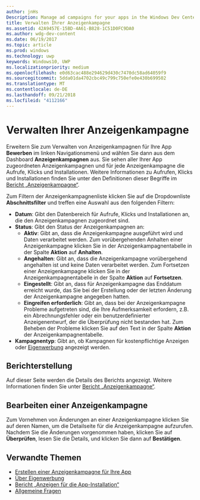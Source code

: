 ```yaml
---
author: jnHs
Description: Manage ad campaigns for your apps in the Windows Dev Center dashboard.
title: Verwalten Ihrer Anzeigenkampagne
ms.assetid: 42A9457E-15BD-4A61-B828-1C51D0FC9DA0
ms.author: wdg-dev-content
ms.date: 06/19/2017
ms.topic: article
ms.prod: windows
ms.technology: uwp
keywords: Windows10, UWP
ms.localizationpriority: medium
ms.openlocfilehash: e0d63cac488e294629d430c7470dc58ad64059f9
ms.sourcegitcommit: 5dda01da4702cbc49c799c750efe0e430b699502
ms.translationtype: MT
ms.contentlocale: de-DE
ms.lasthandoff: 09/21/2018
ms.locfileid: "4112166"
---
```

# <a name="manage-your-ad-campaign"></a>Verwalten Ihrer Anzeigenkampagne


Erweitern Sie zum Verwalten von Anzeigenkampagnen für Ihre App **Bewerben** im linken Navigationsmenü und wählen Sie dann aus dem Dashboard **Anzeigenkampagnen** aus. Sie sehen aller Ihrer App zugeordneten Anzeigenkampagnen und für jede Anzeigenkampagne die Aufrufe, Klicks und Installationen. Weitere Informationen zu Aufrufen, Klicks und Installationen finden Sie unter den Definitionen dieser Begriffe im [Bericht „Anzeigenkampagne“](promote-your-app-report.md).

Zum Filtern der Anzeigenkampagnenliste klicken Sie auf die Dropdownliste **Abschnittsfilter** und treffen eine Auswahl aus den folgenden Filtern:

-   **Datum**: Gibt den Datenbereich für Aufrufe, Klicks und Installationen an, die den Anzeigenkampagnen zugeordnet sind.
-   **Status**: Gibt den Status der Anzeigenkampagnen an:
    -   **Aktiv**: Gibt an, dass die Anzeigenkampagne ausgeführt wird und Daten verarbeitet werden. Zum vorübergehenden Anhalten einer Anzeigenkampagne klicken Sie in der Anzeigenkampagnentabelle in der Spalte **Aktion** auf **Anhalten**.
    -   **Angehalten**: Gibt an, dass die Anzeigenkampagne vorübergehend angehalten ist und keine Daten verarbeitet werden. Zum Fortsetzen einer Anzeigenkampagne klicken Sie in der Anzeigenkampagnentabelle in der Spalte **Aktion** auf **Fortsetzen**.
    -   **Eingestellt**: Gibt an, dass für Anzeigenkampagne das Enddatum erreicht wurde, das Sie bei der Erstellung oder der letzten Änderung der Anzeigenkampagne angegeben hatten.
    -   **Eingreifen erforderlich**: Gibt an, dass bei der Anzeigenkampagne Probleme aufgetreten sind, die Ihre Aufmerksamkeit erfordern, z.B. ein Abrechnungsfehler oder ein benutzerdefinierter Anzeigenentwurf, der die Überprüfung nicht bestanden hat. Zum Beheben der Probleme klicken Sie auf den Text in der Spalte **Aktion** der Anzeigenkampagnentabelle.
-   **Kampagnentyp**: Gibt an, ob Kampagnen für kostenpflichtige Anzeigen oder [Eigenwerbung](about-house-ads.md) angezeigt werden.

## <a name="reporting"></a>Berichterstellung


Auf dieser Seite werden die Details des Berichts angezeigt. Weitere Informationen finden Sie unter [Bericht „Anzeigenkampagne“](promote-your-app-report.md).


## <a name="edit-an-ad-campaign"></a>Bearbeiten einer Anzeigenkampagne

Zum Vornehmen von Änderungen an einer Anzeigenkampagne klicken Sie auf deren Namen, um die Detailseite für die Anzeigenkampagne aufzurufen. Nachdem Sie die Änderungen vorgenommen haben, klicken Sie auf **Überprüfen**, lesen Sie die Details, und klicken Sie dann auf **Bestätigen**.


## <a name="related-topics"></a>Verwandte Themen


* [Erstellen einer Anzeigenkampagne für Ihre App](create-an-ad-campaign-for-your-app.md)
* [Über Eigenwerbung](about-house-ads.md)
* [Bericht „Anzeigen für die App-Installation“](app-install-ads-reports.md)
* [Allgemeine Fragen](common-questions.md)
 

 




